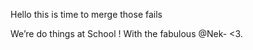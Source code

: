 
Hello this is time to merge those fails

We’re do things at School !
With the fabulous @Nek-  <3.

